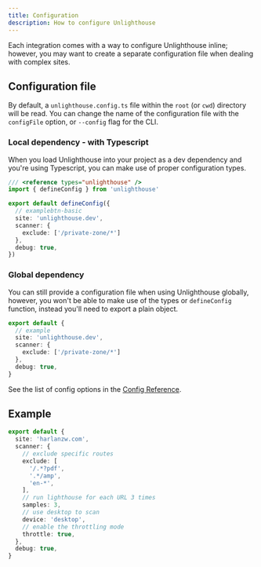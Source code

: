 ```yaml
---
title: Configuration
description: How to configure Unlighthouse
---
```


Each integration comes with a way to configure Unlighthouse inline;
however, you may want to create a separate configuration file when dealing with complex sites.

## Configuration file

By default, a `unlighthouse.config.ts` file within the `root` (or `cwd`) directory will be read.
You can change the name of the configuration file with the `configFile` option, or `--config` flag for the CLI.

### Local dependency - with Typescript

When you load Unlighthouse into your project as a dev dependency and you're using Typescript, you can make use of proper
configuration types.

```ts unlighthouse.config.ts
/// <reference types="unlighthouse" />
import { defineConfig } from 'unlighthouse'

export default defineConfig({
  // examplebtn-basic
  site: 'unlighthouse.dev',
  scanner: {
    exclude: ['/private-zone/*']
  },
  debug: true,
})
```

### Global dependency

You can still provide a configuration file when using Unlighthouse globally, however, you won't be able to make use of
the types or `defineConfig` function, instead you'll need to export a plain object.

```ts unlighthouse.config.ts
export default {
  // example
  site: 'unlighthouse.dev',
  scanner: {
    exclude: ['/private-zone/*']
  },
  debug: true,
}
```

See the list of config options in the [Config Reference](/api/config).

## Example

```ts unlighthouse.config.ts
export default {
  site: 'harlanzw.com',
  scanner: {
    // exclude specific routes
    exclude: [
      '/.*?pdf',
      '.*/amp',
      'en-*',
    ],
    // run lighthouse for each URL 3 times
    samples: 3,
    // use desktop to scan
    device: 'desktop',
    // enable the throttling mode
    throttle: true,
  },
  debug: true,
}
```
